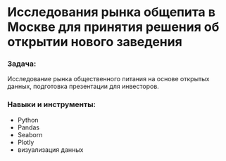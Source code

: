 # Исследования рынка общепита в Москве для принятия решения об открытии нового заведения
### Задача:
Исследование рынка общественного питания на основе открытых данных, подготовка презентации для инвесторов.
### Навыки и инструменты:

 - Python
 - Pandas
 - Seaborn
 - Plotly
 - визуализация данных
